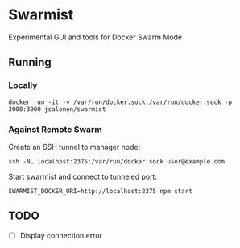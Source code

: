# Swarmist

Experimental GUI and tools for Docker Swarm Mode

## Running

### Locally

	docker run -it -v /var/run/docker.sock:/var/run/docker.sock -p 3000:3000 jsalonen/swarmist

### Against Remote Swarm

Create an SSH tunnel to manager node:

	ssh -NL localhost:2375:/var/run/docker.sock user@example.com

Start swarmist and connect to tunneled port:

	SWARMIST_DOCKER_URI=http://localhost:2375 npm start

## TODO

- [ ] Display connection error 
